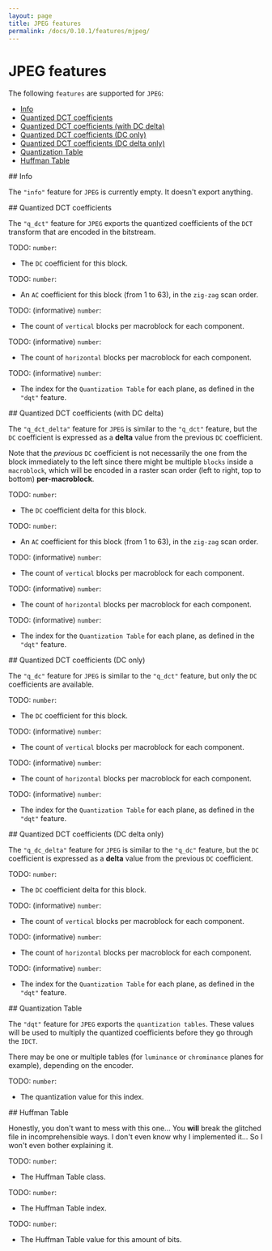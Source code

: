 ```yaml
---
layout: page
title: JPEG features
permalink: /docs/0.10.1/features/mjpeg/
---
```


# JPEG features

The following `features` are supported for `JPEG`:
* [Info](#mjpeg-info)
* [Quantized DCT coefficients](#mjpeg-q_dct)
* [Quantized DCT coefficients (with DC delta)](#mjpeg-q_dct_delta)
* [Quantized DCT coefficients (DC only)](#mjpeg-q_dc)
* [Quantized DCT coefficients (DC delta only)](#mjpeg-q_dc_delta)
* [Quantization Table](#mjpeg-dqt)
* [Huffman Table](#mjpeg-dht)

<!-------------------------------------------------------------------->
<div id="mjpeg-info"></div>
## Info

The `"info"` feature for `JPEG` is currently empty. It doesn't export anything.

<!-------------------------------------------------------------------->
<div id="mjpeg-q_dct"></div>
## Quantized DCT coefficients

The `"q_dct"` feature for `JPEG` exports the quantized coefficients of
the `DCT` transform that are encoded in the bitstream.

<div id="mjpeg_q_dct_desc"></div>
<div id="mjpeg_q_dct_path"></div>

<span id="mjpeg_q_dct_dct_coeff_dc">TODO</span>: `number`:<br />
* The `DC` coefficient for this block.

<span id="mjpeg_q_dct_dct_coeff_ac">TODO</span>: `number`:<br />
* An `AC` coefficient for this block (from 1 to 63), in the `zig-zag` scan order.

<span id="mjpeg_q_dct_v_count">TODO</span>: (informative) `number`:<br />
* The count of `vertical` blocks per macroblock for each component.

<span id="mjpeg_q_dct_h_count">TODO</span>: (informative) `number`:<br />
* The count of `horizontal` blocks per macroblock for each component.

<span id="mjpeg_q_dct_quant_index">TODO</span>: (informative) `number`:<br />
* The index for the `Quantization Table` for each plane, as defined in the `"dqt"` feature.

<!-------------------------------------------------------------------->
<div id="mjpeg-q_dct_delta"></div>
## Quantized DCT coefficients (with DC delta)

The `"q_dct_delta"` feature for `JPEG` is similar to the `"q_dct"` feature,
but the `DC` coefficient is expressed as a **delta** value from the previous
`DC` coefficient.

<!--
### Blocks and Macroblocks in JPEG

The `JPEG` codec divides the image into `blocks` of `8x8` pixels.
These blocks are grouped into `macroblocks` (in the `JPEG` specification
they're called `MCUs`, for `minimum coded units`, but we'll call them
`macroblocks`).

The grouping of `block`s into a `macroblock` will depend on the chroma
subsampling used. Read the [YUV overview](../codecs/yuv) for a better
understanding of chroma subsampling.

In the following `YUV420` `macroblock`, we have 4 `Y` `block`s for each
1 `U` and 1 `V` block. Therefore, we have 6 blocks inside 1 macroblock.

<div id="yuv420_macroblock"></div>

NOTE draw_yuv on my box draws 174x174px
320x240 -> 160x120
QCIF 176x144 -> QQCIF 88x72

The sequence in which the `blocks` are encoded inside a `macroblock` is
in raster scan order (left to right, top to bottom), starting with the
first component (`Y`), then `U`, and then `V`.

<div id="yuv420_macroblock_raster"></div>
12 5 6
34

Now look at how this `YUV422` macroblock is encoded.

<div id="yuv422_macroblock_raster_2"></div>
12 5 7
34 6 8

But it could also equally be encoded as:

<div id="yuv422_macroblock_raster_1"></div>
12 3 4

So in `JPEG` we have the vertical and horizontal sampling factor.
It specifies how many blocks are encoded by macroblock.

Why does this matter (1 or 2)? Well, the DC prediction will be in a different order.
-->
<!--
https://zpl.fi/chroma-subsampling-and-jpeg-sampling-factors
-->

Note that the *previous* `DC` coefficient is not necessarily the one from
the block immediately to the left since there might be multiple `blocks`
inside a `macroblock`, which will be encoded in a raster scan order (left
to right, top to bottom) **per-macroblock**.

<div id="mjpeg_q_dct_delta_desc"></div>
<div id="mjpeg_q_dct_delta_path"></div>

<span id="mjpeg_q_dct_delta_dct_coeff_dc_delta">TODO</span>: `number`:<br />
* The `DC` coefficient delta for this block.

<span id="mjpeg_q_dct_delta_dct_coeff_ac">TODO</span>: `number`:<br />
* An `AC` coefficient for this block (from 1 to 63), in the `zig-zag` scan order.

<span id="mjpeg_q_dct_delta_v_count">TODO</span>: (informative) `number`:<br />
* The count of `vertical` blocks per macroblock for each component.

<span id="mjpeg_q_dct_delta_h_count">TODO</span>: (informative) `number`:<br />
* The count of `horizontal` blocks per macroblock for each component.

<span id="mjpeg_q_dct_delta_quant_index">TODO</span>: (informative) `number`:<br />
* The index for the `Quantization Table` for each plane, as defined in the `"dqt"` feature.

<!-------------------------------------------------------------------->
<div id="mjpeg-q_dc"></div>
## Quantized DCT coefficients (DC only)

The `"q_dc"` feature for `JPEG` is similar to the `"q_dct"` feature,
but only the `DC` coefficients are available.

<div id="mjpeg_q_dc_desc"></div>
<div id="mjpeg_q_dc_path"></div>

<span id="mjpeg_q_dc_dct_coeff_dc">TODO</span>: `number`:<br />
* The `DC` coefficient for this block.

<span id="mjpeg_q_dc_v_count">TODO</span>: (informative) `number`:<br />
* The count of `vertical` blocks per macroblock for each component.

<span id="mjpeg_q_dc_h_count">TODO</span>: (informative) `number`:<br />
* The count of `horizontal` blocks per macroblock for each component.

<span id="mjpeg_q_dc_quant_index">TODO</span>: (informative) `number`:<br />
* The index for the `Quantization Table` for each plane, as defined in the `"dqt"` feature.

<!-------------------------------------------------------------------->
<div id="mjpeg-q_dc_delta"></div>
## Quantized DCT coefficients (DC delta only)

The `"q_dc_delta"` feature for `JPEG` is similar to the `"q_dc"` feature,
but the `DC` coefficient is expressed as a **delta** value from the previous
`DC` coefficient.

<div id="mjpeg_q_dc_delta_desc"></div>
<div id="mjpeg_q_dc_delta_path"></div>

<span id="mjpeg_q_dc_delta_dct_coeff_dc_delta">TODO</span>: `number`:<br />
* The `DC` coefficient delta for this block.

<span id="mjpeg_q_dc_delta_v_count">TODO</span>: (informative) `number`:<br />
* The count of `vertical` blocks per macroblock for each component.

<span id="mjpeg_q_dc_delta_h_count">TODO</span>: (informative) `number`:<br />
* The count of `horizontal` blocks per macroblock for each component.

<span id="mjpeg_q_dc_delta_quant_index">TODO</span>: (informative) `number`:<br />
* The index for the `Quantization Table` for each plane, as defined in the `"dqt"` feature.

<!-------------------------------------------------------------------->
<div id="mjpeg-dqt"></div>
## Quantization Table

The `"dqt"` feature for `JPEG` exports the `quantization tables`.
These values will be used to multiply the quantized coefficients before
they go through the `IDCT`.

There may be one or multiple tables (for `luminance` or `chrominance`
planes for example), depending on the encoder.

<div id="mjpeg_dqt_desc"></div>
<div id="mjpeg_dqt_path"></div>

<span id="mjpeg_dqt_quant_value">TODO</span>: `number`:<br />
* The quantization value for this index.

<!-------------------------------------------------------------------->
<div id="mjpeg-dht"></div>
## Huffman Table

Honestly, you don't want to mess with this one...
You **will** break the glitched file in incomprehensible ways.
I don't even know why I implemented it...
So I won't even bother explaining it.

<div id="mjpeg_dht_desc"></div>
<div id="mjpeg_dht_path"></div>

<span id="mjpeg_dht_class">TODO</span>: `number`:<br />
* The Huffman Table class.

<span id="mjpeg_dht_index">TODO</span>: `number`:<br />
* The Huffman Table index.

<span id="mjpeg_dht_value">TODO</span>: `number`:<br />
* The Huffman Table value for this amount of bits.

<!-------------------------------------------------------------------->
<script type="module" src="../mjpeg.js"></script>
